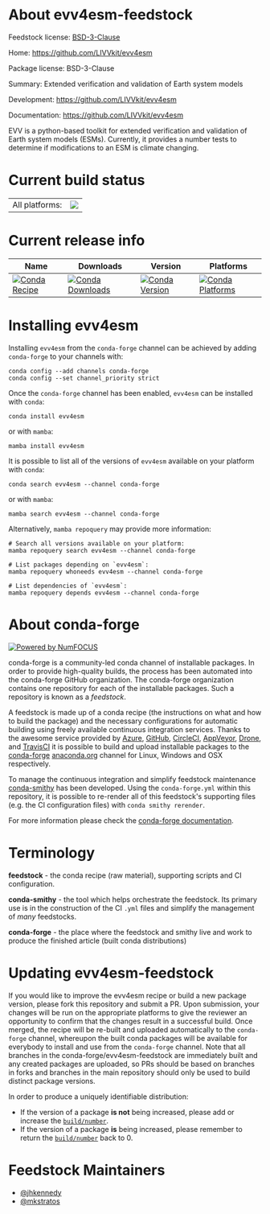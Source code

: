 About evv4esm-feedstock
=======================

Feedstock license: [BSD-3-Clause](https://github.com/conda-forge/evv4esm-feedstock/blob/main/LICENSE.txt)

Home: https://github.com/LIVVkit/evv4esm

Package license: BSD-3-Clause

Summary: Extended verification and validation of Earth system models

Development: https://github.com/LIVVkit/evv4esm

Documentation: https://github.com/LIVVkit/evv4esm

EVV is a python-based toolkit for extended verification and validation of
Earth system models (ESMs). Currently, it provides a number tests to
determine if modifications to an ESM is climate changing.


Current build status
====================


<table><tr><td>All platforms:</td>
    <td>
      <a href="https://dev.azure.com/conda-forge/feedstock-builds/_build/latest?definitionId=7330&branchName=main">
        <img src="https://dev.azure.com/conda-forge/feedstock-builds/_apis/build/status/evv4esm-feedstock?branchName=main">
      </a>
    </td>
  </tr>
</table>

Current release info
====================

| Name | Downloads | Version | Platforms |
| --- | --- | --- | --- |
| [![Conda Recipe](https://img.shields.io/badge/recipe-evv4esm-green.svg)](https://anaconda.org/conda-forge/evv4esm) | [![Conda Downloads](https://img.shields.io/conda/dn/conda-forge/evv4esm.svg)](https://anaconda.org/conda-forge/evv4esm) | [![Conda Version](https://img.shields.io/conda/vn/conda-forge/evv4esm.svg)](https://anaconda.org/conda-forge/evv4esm) | [![Conda Platforms](https://img.shields.io/conda/pn/conda-forge/evv4esm.svg)](https://anaconda.org/conda-forge/evv4esm) |

Installing evv4esm
==================

Installing `evv4esm` from the `conda-forge` channel can be achieved by adding `conda-forge` to your channels with:

```
conda config --add channels conda-forge
conda config --set channel_priority strict
```

Once the `conda-forge` channel has been enabled, `evv4esm` can be installed with `conda`:

```
conda install evv4esm
```

or with `mamba`:

```
mamba install evv4esm
```

It is possible to list all of the versions of `evv4esm` available on your platform with `conda`:

```
conda search evv4esm --channel conda-forge
```

or with `mamba`:

```
mamba search evv4esm --channel conda-forge
```

Alternatively, `mamba repoquery` may provide more information:

```
# Search all versions available on your platform:
mamba repoquery search evv4esm --channel conda-forge

# List packages depending on `evv4esm`:
mamba repoquery whoneeds evv4esm --channel conda-forge

# List dependencies of `evv4esm`:
mamba repoquery depends evv4esm --channel conda-forge
```


About conda-forge
=================

[![Powered by
NumFOCUS](https://img.shields.io/badge/powered%20by-NumFOCUS-orange.svg?style=flat&colorA=E1523D&colorB=007D8A)](https://numfocus.org)

conda-forge is a community-led conda channel of installable packages.
In order to provide high-quality builds, the process has been automated into the
conda-forge GitHub organization. The conda-forge organization contains one repository
for each of the installable packages. Such a repository is known as a *feedstock*.

A feedstock is made up of a conda recipe (the instructions on what and how to build
the package) and the necessary configurations for automatic building using freely
available continuous integration services. Thanks to the awesome service provided by
[Azure](https://azure.microsoft.com/en-us/services/devops/), [GitHub](https://github.com/),
[CircleCI](https://circleci.com/), [AppVeyor](https://www.appveyor.com/),
[Drone](https://cloud.drone.io/welcome), and [TravisCI](https://travis-ci.com/)
it is possible to build and upload installable packages to the
[conda-forge](https://anaconda.org/conda-forge) [anaconda.org](https://anaconda.org/)
channel for Linux, Windows and OSX respectively.

To manage the continuous integration and simplify feedstock maintenance
[conda-smithy](https://github.com/conda-forge/conda-smithy) has been developed.
Using the ``conda-forge.yml`` within this repository, it is possible to re-render all of
this feedstock's supporting files (e.g. the CI configuration files) with ``conda smithy rerender``.

For more information please check the [conda-forge documentation](https://conda-forge.org/docs/).

Terminology
===========

**feedstock** - the conda recipe (raw material), supporting scripts and CI configuration.

**conda-smithy** - the tool which helps orchestrate the feedstock.
                   Its primary use is in the construction of the CI ``.yml`` files
                   and simplify the management of *many* feedstocks.

**conda-forge** - the place where the feedstock and smithy live and work to
                  produce the finished article (built conda distributions)


Updating evv4esm-feedstock
==========================

If you would like to improve the evv4esm recipe or build a new
package version, please fork this repository and submit a PR. Upon submission,
your changes will be run on the appropriate platforms to give the reviewer an
opportunity to confirm that the changes result in a successful build. Once
merged, the recipe will be re-built and uploaded automatically to the
`conda-forge` channel, whereupon the built conda packages will be available for
everybody to install and use from the `conda-forge` channel.
Note that all branches in the conda-forge/evv4esm-feedstock are
immediately built and any created packages are uploaded, so PRs should be based
on branches in forks and branches in the main repository should only be used to
build distinct package versions.

In order to produce a uniquely identifiable distribution:
 * If the version of a package **is not** being increased, please add or increase
   the [``build/number``](https://docs.conda.io/projects/conda-build/en/latest/resources/define-metadata.html#build-number-and-string).
 * If the version of a package **is** being increased, please remember to return
   the [``build/number``](https://docs.conda.io/projects/conda-build/en/latest/resources/define-metadata.html#build-number-and-string)
   back to 0.

Feedstock Maintainers
=====================

* [@jhkennedy](https://github.com/jhkennedy/)
* [@mkstratos](https://github.com/mkstratos/)

